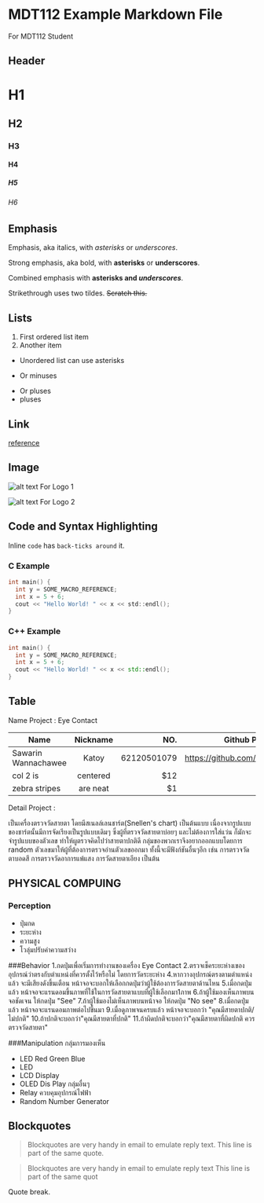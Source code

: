 # MDT112 Example Markdown File
For MDT112 Student

## Header

# H1
## H2
### H3
#### H4
##### H5
###### H6

## Emphasis

Emphasis, aka italics, with *asterisks* or _underscores_.

Strong emphasis, aka bold, with **asterisks** or __underscores__.

Combined emphasis with **asterisks and _underscores_**.

Strikethrough uses two tildes. ~~Scratch this.~~

## Lists

1. First ordered list item
2. Another item

* Unordered list can use asterisks
- Or minuses
+ Or pluses
+ pluses

## Link

[reference](https://github.com/adam-p/markdown-here/wiki/Markdown-Cheatsheet)

## Image

![alt text For Logo 1][logo]

![alt text For Logo 2][logo]

[logo]: https://github.com/ruangrith-ri/MDT112-Example-Markdown-File/blob/master/images/icon48.png "Logo Title Text"

## Code and Syntax Highlighting

Inline `code` has `back-ticks around` it.

### C Example

```c
int main() {
  int y = SOME_MACRO_REFERENCE;
  int x = 5 + 6;
  cout << "Hello World! " << x << std::endl();
}
```

### C++ Example

```cpp
int main() {
  int y = SOME_MACRO_REFERENCE;
  int x = 5 + 6;
  cout << "Hello World! " << x << std::endl();
}
```

## Table

Name Project : Eye Contact

|     Name               |     Nickname      |         NO.        |    Github Profile Link          |  
|------------------------|:-----------------:|-------------------:|--------------------------------:|
| Sawarin Wannachawee    | Katoy             | 62120501079        | https://github.com/poohkatoy    |
| col 2 is      | centered      |   $12 |
| zebra stripes | are neat      |    $1 |

Detail Project :

เป็นเครื่องตรวจวัดสายตา โดยมีสเนลล์เลนชาร์ต(Snellen's chart) เป็นต้นแบบ เนื่องจากรูปแบบของชาร์ตนั้นมีการจัดเรียงเป็นรูปแบบเดิมๆ 
ซึ่งผู้ที่ตรวจวัดสายตาบ่อยๆ และไม่ต้องการใส่แว่น ก็มักจะจำรูปแบบของตัวเลข ทำให้ผูตรวจคิดไปว่าสายตาปกติดี
กลุ่มของพวกเราจึงอยากออกแบบโดยการ random ตัวเลขมาให้ผู้ที่ต้องการตรวจอ่านตัวเลขออกมา ทั้งนี้จะมีฟังก์ชันอื่นๆอีก เช่น การตรวจวัดตาบอดสี
การตรวจวัดอาการแพ้แสง การวัดสายตาเอียง เป็นต้น
 
## PHYSICAL COMPUING
### Perception
- ปุ่มกด
- ระยะห่าง
- ความสูง
- โวลุ่มปรับค่าความสว่าง

###Behavior
  1.กดปุ่มเพื่อเริ่มการทำงานของเครื่อง Eye Contact
  2.ตรวจเช็คระยะห่างเของอุปกรณ์ว่าตรงกับตำแหน่งที่ควรตั้งไว้หรือไม่ โดยการวัดระยะห่าง
  4.หากวางอุปกรณ์ตรงตามตำแหน่งแล้ว จะมีเสียงดังขึ้นเตือน หน้าจอจะบอกให้เลือกกดปุ่มว่าผู้ใช้ต้องการวัดสายตาด้านไหน
  5.เมื่อกดปุ่มแล้ว หน้าจอจะแรนดอมขึ้นภาพที่ใช้ในการวัดสายตาแบบที่ผู้ใช้เลือกมา1ภาพ
  6.ถ้าผู้ใช้มองเห็นภาพบนจอชัดเจน ให้กดปุ่ม "See"
  7.ถ้าผู้ใช้มองไม่เห็นภาพบนหน้าจอ ให้กดปุ่ม "No see"
  8.เมื่อกดปุ่มแล้ว หน้าจอจะแรนดอมภาพต่อไปขึ้นมา
  9.เมื่อดูภาพจนครบแล้ว หน้าจอจะบอกว่า "คุณมีสายตาปกติ/ไม่ปกติ" 
  10.ถ้าปกติจะบอกว่า"คุณมีสายตาที่ปกติ"
  11.ถ้าผิดปกติจะบอกว่า"คุณมีสายตาที่ผิดปกติ ควรตรวจวัดสายตา"

###Manipulation
กลุ่มการมองเห็น
- LED Red Green Blue
- LED
- LCD Display
- OLED Dis Play
กลุ่มอื่นๆ
- Relay ควบคุมอุปกรณ์ไฟฟ้า
- Random Number Generator 


## Blockquotes

> Blockquotes are very handy in email to emulate reply text.
> This line is part of the same quote.

> Blockquotes are very handy in email to emulate reply text
> This line is part of the same quot

Quote break.
